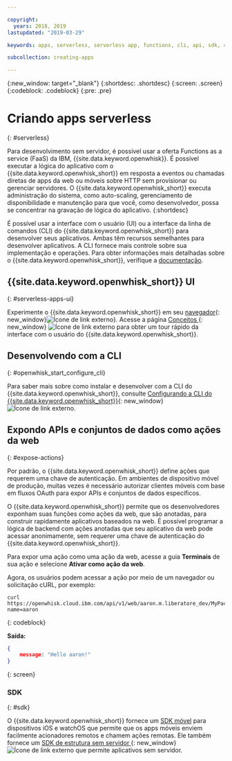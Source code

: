 ```yaml
---

copyright:
  years: 2018, 2019
lastupdated: "2019-03-29"

keywords: apps, serverless, serverless app, functions, cli, api, sdk, create serverless app, serverless app tutorial

subcollection: creating-apps

---
```

{:new_window: target="_blank"}
{:shortdesc: .shortdesc}
{:screen: .screen}
{:codeblock: .codeblock}
{:pre: .pre}

# Criando apps serverless
{: #serverless}

Para desenvolvimento sem servidor, é possível usar a oferta Functions as a service (FaaS) da IBM, {{site.data.keyword.openwhisk}}. É possível executar a lógica do aplicativo com o {{site.data.keyword.openwhisk_short}} em resposta a eventos ou chamadas diretas de apps da web ou móveis sobre HTTP sem provisionar ou gerenciar servidores. O {{site.data.keyword.openwhisk_short}} executa administração do sistema, como auto-scaling, gerenciamento de disponibilidade e manutenção para que você, como desenvolvedor, possa se concentrar na gravação de lógica do aplicativo.
{:shortdesc}

É possível usar a interface com o usuário (UI) ou a interface da linha de comandos (CLI) do {{site.data.keyword.openwhisk_short}} para desenvolver seus aplicativos. Ambas têm recursos semelhantes para desenvolver aplicativos. A CLI fornece mais controle sobre sua implementação e operações. Para obter informações mais detalhadas sobre o {{site.data.keyword.openwhisk_short}}, verifique a [documentação](/docs/openwhisk?topic=cloud-functions-index).

## {{site.data.keyword.openwhisk_short}} UI
{: #serverless-apps-ui}

Experimente o {{site.data.keyword.openwhisk_short}} em seu [navegador](https://{DomainName}/openwhisk/actions){: new_window}![Ícone de link externo](../../icons/launch-glyph.svg "Ícone de link externo")}. Acesse a página [Conceitos ](https://{DomainName}/openwhisk/learn){: new_window} ![Ícone de link externo](../../icons/launch-glyph.svg "Ícone de link externo") para obter um tour rápido da interface com o usuário do {{site.data.keyword.openwhisk_short}}.

## Desenvolvendo com a CLI
{: #openwhisk_start_configure_cli}

Para saber mais sobre como instalar e desenvolver com a CLI do {{site.data.keyword.openwhisk_short}}, consulte [Configurando a CLI do {{site.data.keyword.openwhisk_short}}](https://{DomainName}/openwhisk/cli){: new_window} ![Ícone de link externo](../../icons/launch-glyph.svg "Ícone de link externo").

## Expondo APIs e conjuntos de dados como ações da web
{: #expose-actions}

Por padrão, o {{site.data.keyword.openwhisk_short}} define ações que requerem uma chave de autenticação. Em ambientes de dispositivo móvel de produção, muitas vezes é necessário autorizar clientes móveis com base em fluxos OAuth para expor APIs e conjuntos de dados específicos.

O {{site.data.keyword.openwhisk_short}} permite que os desenvolvedores exponham suas funções como ações da web, que são anotadas, para construir rapidamente aplicativos baseados na web. É possível programar a lógica de backend com ações anotadas que seu aplicativo da web pode acessar anonimamente, sem requerer uma chave de autenticação do {{site.data.keyword.openwhisk_short}}.

Para expor uma ação como uma ação da web, acesse a guia **Terminais** de sua ação e selecione **Ativar como ação da web**.

Agora, os usuários podem acessar a ação por meio de um navegador ou solicitação cURL, por exemplo:
```
curl https://openwhisk.cloud.ibm.com/api/v1/web/aaron.m.liberatore_dev/MyPackage/helloWorld.json?name=aaron
```
{: codeblock}

**Saída:**
```json
{
    message: "Hello aaron!"
}
```
{: screen}

### SDK
{: #sdk}

O {{site.data.keyword.openwhisk_short}} fornece um [SDK móvel](/docs/openwhisk?topic=cloud-functions-openwhisk_mobile_sdk) para dispositivos iOS e watchOS que permite que os apps móveis enviem facilmente acionadores remotos e chamem ações remotas. Ele também fornece um [SDK de estrutura sem servidor ](/docs/openwhisk?topic=cloud-functions-openwhisk_goserverless){: new_window} ![Ícone de link externo](../../icons/launch-glyph.svg "Ícone de link externo") que permite aplicativos sem servidor.

